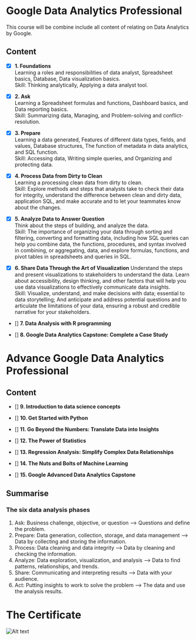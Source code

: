# Google Data Analytics Professional   

This course will be combine include all content of relating on Data Analytics by Google.    


## Content
- [x] **1. Foundations**  
Learning a roles and responsibilities of data analyst, Spreadsheet basics, Database, Data visualization basics.  
Skill: Thinking analytically, Applying a data analyst tool.  

- [x] **2. Ask**   
Learning a Spreadsheet formulas and functions, Dashboard basics, and Data reporting basics.  
Skill: Summarizing data, Managing, and Problem-solving and conflict-resolution.  

- [x] **3. Prepare**   
Learning a data generated, Features of different data types, fields, and values, Database structures, The function of metadata in data analytics, and SQL function.   
Skill: Accessing data, Writing simple queries, and Organizing and protecting data.      

- [x] **4. Process Data from Dirty to Clean**   
Learning a processing clean data from dirty to clean.        
Skill: Explore methods and steps that analysts take to check their data for integrity, understand the difference between clean and dirty data, application SQL, and make accurate and to let your teammates know about the changes.           

- [x] **5. Analyze Data to Answer Question**        
Think about the steps of building, and analyze the data.     
Skill: The importance of organizing your data through sorting and filtering, converting and formatting data, including how SQL queries can help you combine data, the functions, procedures, and syntax involved in combining, or aggregating, data, and explore formulas, functions, and pivot tables in spreadsheets and queries in SQL.      

- [x] **6. Share Data Through the Art of Visualization**
Understand the steps and present visualizations to stakeholders to understand the data. Learn about accessibility, design thinking, and other factors that will help you use data visualizations to effectively communicate data insights.    
Skill: Visualize, understand, and make decisions with data; essential to data storytelling; And anticipate and address potential questions and to articulate the limitations of your data, ensuring a robust and credible narrative for your stakeholders.      

- [] **7. Data Analysis with R programming**       


- [] **8. Google Data Analytics Capstone: Complete a Case Study**      


# Advance Google Data Analytics Professional   
## Content  

- [] **9. Introduction to data science concepts**      


- [] **10. Get Started with Python**       


- [] **11. Go Beyond the Numbers: Translate Data into Insights**         


- [] **12. The Power of Statistics**     



- [] **13. Regression Analysis: Simplify Complex Data Relationships**    



- [] **14. The Nuts and Bolts of Machine Learning**     


- [] **15. Google Advanced Data Analytics Capstone**     




## Summarise  

### The six data analysis phases  
1. Ask: Business challenge, objective, or question --> Questions and define the problem.   
2. Prepare: Data generation, collection, storage, and data management --> Data by collecting and storing the information.  
3. Process: Data cleaning and data integrity --> Data by cleaning and checking the information.
4. Analyze: Data exploration, visualization, and analysis --> Data to find patterns, relationships, and trends. 
5. Share: Communicating and interpreting results --> Data with your audience.   
6. Act: Putting  insights to work to solve the problem --> The data and use the analysis results.   



# The Certificate  
![Alt text]()